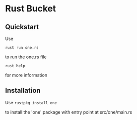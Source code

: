 # Rust Bucket

## Quickstart
Use

`rust run one.rs`

to run the one.rs file

`rust help`

for more information

## Installation
Use
`rustpkg install one`

to install the 'one' package with entry point at src/one/main.rs
